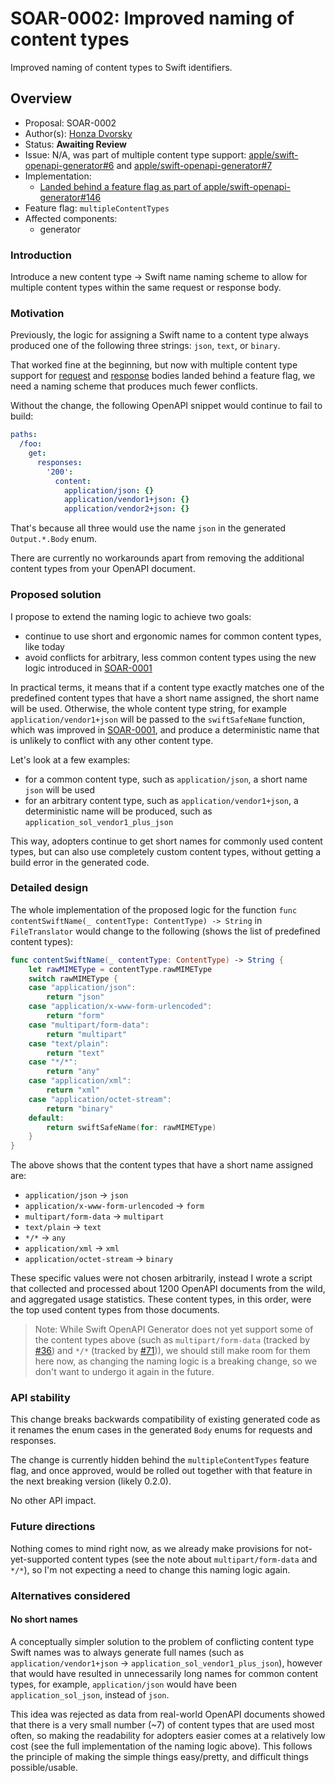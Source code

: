 # SOAR-0002: Improved naming of content types

Improved naming of content types to Swift identifiers.

## Overview

- Proposal: SOAR-0002
- Author(s): [Honza Dvorsky](https://github.com/czechboy0)
- Status: **Awaiting Review**
- Issue: N/A, was part of multiple content type support: [apple/swift-openapi-generator#6](https://github.com/apple/swift-openapi-generator/issues/6) and [apple/swift-openapi-generator#7](https://github.com/apple/swift-openapi-generator/issues/7)
- Implementation:
    - [Landed behind a feature flag as part of apple/swift-openapi-generator#146](https://github.com/czechboy0/swift-openapi-generator/blob/4555f8e998b24aa65a462a63828d9195c50dcc23/Sources/_OpenAPIGeneratorCore/Translator/Content/ContentSwiftName.swift#L23-L42)
- Feature flag: `multipleContentTypes`
- Affected components:
    - generator

### Introduction

Introduce a new content type -> Swift name naming scheme to allow for multiple content types within the same request or response body.

### Motivation

Previously, the logic for assigning a Swift name to a content type always produced one of the following three strings: `json`, `text`, or `binary`.

That worked fine at the beginning, but now with multiple content type support for [request](https://github.com/apple/swift-openapi-generator/issues/7) and [response](https://github.com/apple/swift-openapi-generator/issues/6) bodies landed behind a feature flag, we need a naming scheme that produces much fewer conflicts.

Without the change, the following OpenAPI snippet would continue to fail to build:

```yaml
paths:
  /foo:
    get:
      responses:
        '200':
          content:
            application/json: {}
            application/vendor1+json: {}
            application/vendor2+json: {}
```

That's because all three would use the name `json` in the generated `Output.*.Body` enum.

There are currently no workarounds apart from removing the additional content types from your OpenAPI document.

### Proposed solution

I propose to extend the naming logic to achieve two goals:
- continue to use short and ergonomic names for common content types, like today
- avoid conflicts for arbitrary, less common content types using the new logic introduced in [SOAR-0001](https://github.com/apple/swift-openapi-generator/blob/main/Sources/swift-openapi-generator/Documentation.docc/Proposals/SOAR-0001.md)

In practical terms, it means that if a content type exactly matches one of the predefined content types that have a short name assigned, the short name will be used. Otherwise, the whole content type string, for example `application/vendor1+json` will be passed to the `swiftSafeName` function, which was improved in [SOAR-0001](https://github.com/apple/swift-openapi-generator/blob/main/Sources/swift-openapi-generator/Documentation.docc/Proposals/SOAR-0001.md), and produce a deterministic name that is unlikely to conflict with any other content type.

Let's look at a few examples:
- for a common content type, such as `application/json`, a short name `json` will be used
- for an arbitrary content type, such as `application/vendor1+json`, a deterministic name will be produced, such as `application_sol_vendor1_plus_json`

This way, adopters continue to get short names for commonly used content types, but can also use completely custom content types, without getting a build error in the generated code.

### Detailed design

The whole implementation of the proposed logic for the function `func contentSwiftName(_ contentType: ContentType) -> String` in `FileTranslator` would change to the following (shows the list of predefined content types):

```swift
func contentSwiftName(_ contentType: ContentType) -> String {
    let rawMIMEType = contentType.rawMIMEType
    switch rawMIMEType {
    case "application/json":
        return "json"
    case "application/x-www-form-urlencoded":
        return "form"
    case "multipart/form-data":
        return "multipart"
    case "text/plain":
        return "text"
    case "*/*":
        return "any"
    case "application/xml":
        return "xml"
    case "application/octet-stream":
        return "binary"
    default:
        return swiftSafeName(for: rawMIMEType)
    }
}
```

The above shows that the content types that have a short name assigned are:
- `application/json` -> `json`
- `application/x-www-form-urlencoded` -> `form`
- `multipart/form-data` -> `multipart`
- `text/plain` -> `text`
- `*/*` -> `any`
- `application/xml` -> `xml`
- `application/octet-stream` -> `binary`

These specific values were not chosen arbitrarily, instead I wrote a script that collected and processed about 1200 OpenAPI documents from the wild, and aggregated usage statistics. These content types, in this order, were the top used content types from those documents.

> Note: While Swift OpenAPI Generator does not yet support some of the content types above (such as `multipart/form-data` (tracked by [#36](https://github.com/apple/swift-openapi-generator/issues/36)) and `*/*` (tracked by [#71](https://github.com/apple/swift-openapi-generator/issues/71))), we should still make room for them here now, as changing the naming logic is a breaking change, so we don't want to undergo it again in the future.

### API stability

This change breaks backwards compatibility of existing generated code as it renames the enum cases in the generated `Body` enums for requests and responses.

The change is currently hidden behind the `multipleContentTypes` feature flag, and once approved, would be rolled out together with that feature in the next breaking version (likely 0.2.0).

No other API impact.

### Future directions

Nothing comes to mind right now, as we already make provisions for not-yet-supported content types (see the note about `multipart/form-data` and `*/*`), so I'm not expecting a need to change this naming logic again.

### Alternatives considered

#### No short names

A conceptually simpler solution to the problem of conflicting content type Swift names was to always generate full names (such as `application/vendor1+json` -> `application_sol_vendor1_plus_json`), however that would have resulted in unnecessarily long names for common content types, for example, `application/json` would have been `application_sol_json`, instead of `json`.

This idea was rejected as data from real-world OpenAPI documents showed that there is a very small number (~7) of content types that are used most often, so making the readability for adopters easier comes at a relatively low cost (see the full implementation of the naming logic above). This follows the principle of making the simple things easy/pretty, and difficult things possible/usable.
